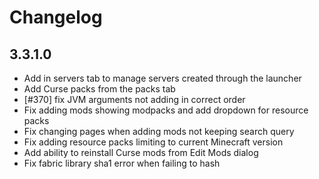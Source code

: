 # Changelog

## 3.3.1.0

- Add in servers tab to manage servers created through the launcher
- Add Curse packs from the packs tab
- [#370] fix JVM arguments not adding in correct order
- Fix adding mods showing modpacks and add dropdown for resource packs
- Fix changing pages when adding mods not keeping search query
- Fix adding resource packs limiting to current Minecraft version
- Add ability to reinstall Curse mods from Edit Mods dialog
- Fix fabric library sha1 error when failing to hash
